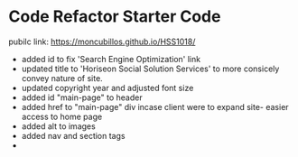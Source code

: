 # Code Refactor Starter Code

pubilc link:
https://moncubillos.github.io/HSS1018/

- added id to fix 'Search Engine Optimization' link
- updated title to 'Horiseon Social Solution Services' to more consicely convey nature of site. 
- updated copyright year and adjusted font size
- added id "main-page" to header
- added href to "main-page" div incase client were to expand site- easier access to home page
- added alt to images
- added nav and section tags
- 
